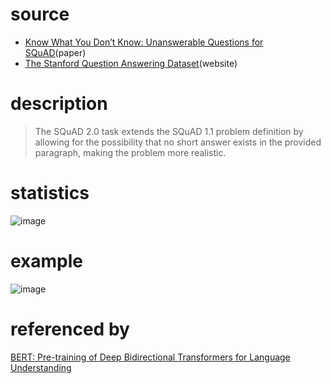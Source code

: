 # source
* [Know What You Don’t Know: Unanswerable Questions for SQuAD](https://arxiv.org/pdf/1806.03822.pdf)(paper) 
* [The Stanford Question Answering Dataset](https://rajpurkar.github.io/SQuAD-explorer/)(website)
# description
>The SQuAD 2.0 task extends the SQuAD 1.1
problem definition by allowing for the possibility
that no short answer exists in the provided paragraph, making the problem more realistic.
# statistics
![image](https://user-images.githubusercontent.com/51369075/97248206-36b70300-183c-11eb-9c71-508598c51ea0.png)
# example
![image](https://user-images.githubusercontent.com/51369075/97248341-8b5a7e00-183c-11eb-807b-f074851e56f1.png)
# referenced by
[BERT: Pre-training of Deep Bidirectional Transformers for Language Understanding](https://arxiv.org/pdf/1810.04805v2.pdf)

